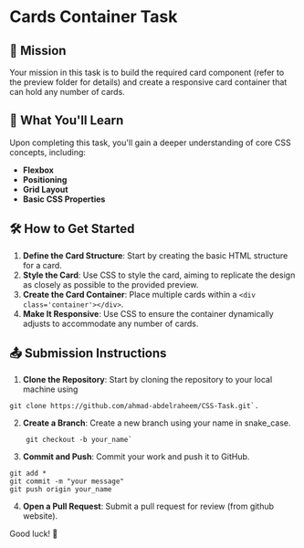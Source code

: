 # Cards Container Task

## 🎯 Mission

Your mission in this task is to build the required card component (refer to the preview folder for details) and create a responsive card container that can hold any number of cards.

## 🚀 What You'll Learn

Upon completing this task, you'll gain a deeper understanding of core CSS concepts, including:

- **Flexbox**
- **Positioning**
- **Grid Layout**
- **Basic CSS Properties**

## 🛠️ How to Get Started

1. **Define the Card Structure**: Start by creating the basic HTML structure for a card.
2. **Style the Card**: Use CSS to style the card, aiming to replicate the design as closely as possible to the provided preview.
3. **Create the Card Container**: Place multiple cards within a `<div class='container'></div>`.
4. **Make It Responsive**: Use CSS to ensure the container dynamically adjusts to accommodate any number of cards.

## 📤 Submission Instructions

1. **Clone the Repository**: Start by cloning the repository to your local machine using 

```
git clone https://github.com/ahmad-abdelraheem/CSS-Task.git`.
```

2. **Create a Branch**: Create a new branch using your name in snake_case.
```
    git checkout -b your_name`
```

3. **Commit and Push**: Commit your work and push it to GitHub.

```
git add *
git commit -m "your message"
git push origin your_name
```
4. **Open a Pull Request**: Submit a pull request for review (from github website). 

Good luck! 🚀